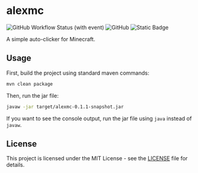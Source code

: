 # alexmc

![GitHub Workflow Status (with event)](https://img.shields.io/github/actions/workflow/status/mattgianni/alexmc/maven.yml?logo=github)
![GitHub](https://img.shields.io/github/license/mattgianni/alexmc?color=blue)
![Static Badge](https://img.shields.io/badge/0.0.1-snapshot?label=version&color=blue)

A simple auto-clicker for Minecraft.

## Usage

First, build the project using standard maven commands:

```bash
mvn clean package
```

Then, run the jar file:

```bash
javaw -jar target/alexmc-0.1.1-snapshot.jar
```

If you want to see the console output, run the jar file using `java` instead of `javaw`.

## License

This project is licensed under the MIT License - see the [LICENSE](LICENSE) file for details.
